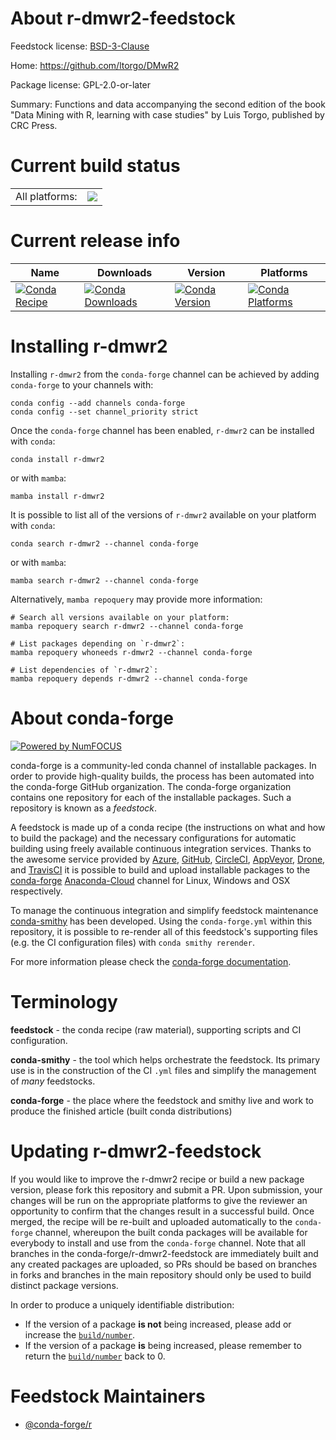 About r-dmwr2-feedstock
=======================

Feedstock license: [BSD-3-Clause](https://github.com/conda-forge/r-dmwr2-feedstock/blob/main/LICENSE.txt)

Home: https://github.com/ltorgo/DMwR2

Package license: GPL-2.0-or-later

Summary: Functions and data accompanying the second edition of the book  "Data Mining with R, learning with case studies" by Luis Torgo, published by CRC Press.

Current build status
====================


<table><tr><td>All platforms:</td>
    <td>
      <a href="https://dev.azure.com/conda-forge/feedstock-builds/_build/latest?definitionId=12963&branchName=main">
        <img src="https://dev.azure.com/conda-forge/feedstock-builds/_apis/build/status/r-dmwr2-feedstock?branchName=main">
      </a>
    </td>
  </tr>
</table>

Current release info
====================

| Name | Downloads | Version | Platforms |
| --- | --- | --- | --- |
| [![Conda Recipe](https://img.shields.io/badge/recipe-r--dmwr2-green.svg)](https://anaconda.org/conda-forge/r-dmwr2) | [![Conda Downloads](https://img.shields.io/conda/dn/conda-forge/r-dmwr2.svg)](https://anaconda.org/conda-forge/r-dmwr2) | [![Conda Version](https://img.shields.io/conda/vn/conda-forge/r-dmwr2.svg)](https://anaconda.org/conda-forge/r-dmwr2) | [![Conda Platforms](https://img.shields.io/conda/pn/conda-forge/r-dmwr2.svg)](https://anaconda.org/conda-forge/r-dmwr2) |

Installing r-dmwr2
==================

Installing `r-dmwr2` from the `conda-forge` channel can be achieved by adding `conda-forge` to your channels with:

```
conda config --add channels conda-forge
conda config --set channel_priority strict
```

Once the `conda-forge` channel has been enabled, `r-dmwr2` can be installed with `conda`:

```
conda install r-dmwr2
```

or with `mamba`:

```
mamba install r-dmwr2
```

It is possible to list all of the versions of `r-dmwr2` available on your platform with `conda`:

```
conda search r-dmwr2 --channel conda-forge
```

or with `mamba`:

```
mamba search r-dmwr2 --channel conda-forge
```

Alternatively, `mamba repoquery` may provide more information:

```
# Search all versions available on your platform:
mamba repoquery search r-dmwr2 --channel conda-forge

# List packages depending on `r-dmwr2`:
mamba repoquery whoneeds r-dmwr2 --channel conda-forge

# List dependencies of `r-dmwr2`:
mamba repoquery depends r-dmwr2 --channel conda-forge
```


About conda-forge
=================

[![Powered by
NumFOCUS](https://img.shields.io/badge/powered%20by-NumFOCUS-orange.svg?style=flat&colorA=E1523D&colorB=007D8A)](https://numfocus.org)

conda-forge is a community-led conda channel of installable packages.
In order to provide high-quality builds, the process has been automated into the
conda-forge GitHub organization. The conda-forge organization contains one repository
for each of the installable packages. Such a repository is known as a *feedstock*.

A feedstock is made up of a conda recipe (the instructions on what and how to build
the package) and the necessary configurations for automatic building using freely
available continuous integration services. Thanks to the awesome service provided by
[Azure](https://azure.microsoft.com/en-us/services/devops/), [GitHub](https://github.com/),
[CircleCI](https://circleci.com/), [AppVeyor](https://www.appveyor.com/),
[Drone](https://cloud.drone.io/welcome), and [TravisCI](https://travis-ci.com/)
it is possible to build and upload installable packages to the
[conda-forge](https://anaconda.org/conda-forge) [Anaconda-Cloud](https://anaconda.org/)
channel for Linux, Windows and OSX respectively.

To manage the continuous integration and simplify feedstock maintenance
[conda-smithy](https://github.com/conda-forge/conda-smithy) has been developed.
Using the ``conda-forge.yml`` within this repository, it is possible to re-render all of
this feedstock's supporting files (e.g. the CI configuration files) with ``conda smithy rerender``.

For more information please check the [conda-forge documentation](https://conda-forge.org/docs/).

Terminology
===========

**feedstock** - the conda recipe (raw material), supporting scripts and CI configuration.

**conda-smithy** - the tool which helps orchestrate the feedstock.
                   Its primary use is in the construction of the CI ``.yml`` files
                   and simplify the management of *many* feedstocks.

**conda-forge** - the place where the feedstock and smithy live and work to
                  produce the finished article (built conda distributions)


Updating r-dmwr2-feedstock
==========================

If you would like to improve the r-dmwr2 recipe or build a new
package version, please fork this repository and submit a PR. Upon submission,
your changes will be run on the appropriate platforms to give the reviewer an
opportunity to confirm that the changes result in a successful build. Once
merged, the recipe will be re-built and uploaded automatically to the
`conda-forge` channel, whereupon the built conda packages will be available for
everybody to install and use from the `conda-forge` channel.
Note that all branches in the conda-forge/r-dmwr2-feedstock are
immediately built and any created packages are uploaded, so PRs should be based
on branches in forks and branches in the main repository should only be used to
build distinct package versions.

In order to produce a uniquely identifiable distribution:
 * If the version of a package **is not** being increased, please add or increase
   the [``build/number``](https://docs.conda.io/projects/conda-build/en/latest/resources/define-metadata.html#build-number-and-string).
 * If the version of a package **is** being increased, please remember to return
   the [``build/number``](https://docs.conda.io/projects/conda-build/en/latest/resources/define-metadata.html#build-number-and-string)
   back to 0.

Feedstock Maintainers
=====================

* [@conda-forge/r](https://github.com/conda-forge/r/)

